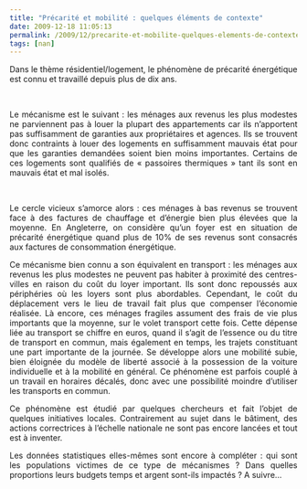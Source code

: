 ```yaml
---
title: "Précarité et mobilité : quelques éléments de contexte"
date: 2009-12-18 11:05:13
permalink: /2009/12/precarite-et-mobilite-quelques-elements-de-contexte.html
tags: [nan]
---
```


<p align="justify" class="MsoNormal"><span><span>Dans le thème résidentiel/logement, le phénomène de précarité énergétique est connu et travaillé depuis plus de dix ans.</span></span></p> <p align="justify" class="MsoNormal"><span><span></span></span> </p> <p align="justify" class="MsoNormal"><span>Le mécanisme est le suivant : les ménages aux revenus les plus modestes ne parviennent pas à louer la plupart des appartements car ils n’apportent pas suffisamment de garanties aux propriétaires et agences. Ils se trouvent donc contraints à louer des logements en suffisamment mauvais état pour que les garanties demandées soient bien moins importantes. Certains de ces logements sont qualifiés de « passoires thermiques » tant ils sont en mauvais état et mal isolés. </span></p> <p align="justify" class="MsoNormal"><span></span> </p> <p align="justify" class="MsoNormal"><span>Le cercle vicieux s’amorce alors : ces ménages à bas revenus se trouvent face à des factures de chauffage et d’énergie bien plus élevées que la moyenne. En Angleterre, on considère qu’un foyer est en situation de précarité énergétique quand plus de 10% de ses revenus sont consacrés aux factures de consommation énergétique.</span></p> <p align="justify" class="MsoNormal"><span></span></p><span><span> </span></span>  <!--more-->  <p align="justify" class="MsoNormal"><span>Ce mécanisme bien connu a son équivalent en transport : les ménages aux revenus les plus modestes ne peuvent pas habiter à proximité des centres-villes en raison du coût du loyer important. Ils sont donc repoussés aux périphéries où les loyers sont plus abordables. Cependant, le coût du déplacement vers le lieu de travail fait plus que compenser l’économie réalisée. Là encore, ces ménages fragiles assument des frais de vie plus importants que la moyenne, sur le volet transport cette fois. Cette dépense liée au transport se chiffre en euros, quand il s’agit de l’essence ou du titre de transport en commun, mais également en temps, les trajets constituant une part importante de la journée. Se développe alors une mobilité subie, bien éloignée du modèle de liberté associé à la possession de la voiture individuelle et à la mobilité en général. Ce phénomène est parfois couplé à un travail en horaires décalés, donc avec une possibilité moindre d’utiliser les transports en commun.</span></p> <p align="justify" class="MsoNormal"><span></span></p> <p align="justify" class="MsoNormal"><span>Ce phénomène est étudié par quelques chercheurs et fait l’objet de quelques initiatives locales. Contrairement au sujet dans le bâtiment, des actions correctrices à l’échelle nationale ne sont pas encore lancées et tout est à inventer. </span></p> <p align="justify" class="MsoNormal"><span></span></p> <p align="justify" class="MsoNormal"><span>Les données statistiques elles-mêmes sont encore à compléter : qui sont les populations victimes de ce type de mécanismes ? Dans quelles proportions leurs budgets temps et argent sont-ils impactés ? A suivre…</span></p>
